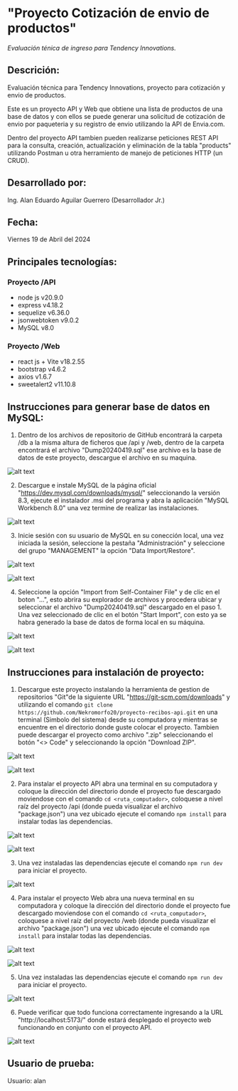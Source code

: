 # "Proyecto Cotización de envio de productos"
*Evaluación ténica de ingreso para Tendency Innovations.*

## Descrición:
Evaluación técnica para Tendency Innovations, proyecto para cotización y envio de productos.

Este es un proyecto API y Web que obtiene una lista de productos de una base de datos y con ellos se puede generar una solicitud de cotización de envio por paqueteria y su registro de envio utilizando la API de Envia.com.

Dentro del proyecto API tambien pueden realizarse peticiones REST API para la consulta, creación, actualización y eliminación de la tabla "products" utilizando Postman u otra herramiento de manejo de peticiones HTTP (un CRUD).

## Desarrollado por:
Ing. Alan Eduardo Aguilar Guerrero (Desarrollador Jr.)

## Fecha:
Viernes 19 de Abril del 2024

## Principales tecnologías:
### Proyecto /API
* node js v20.9.0
* express v4.18.2
* sequelize v6.36.0
* jsonwebtoken v9.0.2
* MySQL v8.0

### Proyecto /Web
* react js + Vite v18.2.55
* bootstrap v4.6.2
* axios v1.6.7
* sweetalert2 v11.10.8

## Instrucciones para generar base de datos en MySQL:
1. Dentro de los archivos de repositorio de GitHub encontrará la carpeta /db a la misma altura de ficheros que /api y /web, dentro de la carpeta encontrará el archivo "Dump20240419.sql" ese archivo es la base de datos de este proyecto, descargue el archivo en su maquina.

![alt text](img_documentation/image9.png)

2. Descargue e instale MySQL de la página oficial "https://dev.mysql.com/downloads/mysql/" seleccionando la versión 8.3, ejecute el instalador .msi del programa y abra la aplicación "MySQL Workbench 8.0" una vez termine de realizar las instalaciones.

![alt text](img_documentation/image10.png)

3. Inicie sesión con su usuario de MySQL en su conección local, una vez iniciada la sesión, seleccione la pestaña "Administración" y seleccione del grupo "MANAGEMENT" la opción "Data Import/Restore".

![alt text](img_documentation/image11.png)

![alt text](img_documentation/image12.png)

4. Seleccione la opción "Import from Self-Container File" y de clic en el boton "...", esto abrira su explorador de archivos y procedera ubicar y seleccionar el archivo "Dump20240419.sql" descargado en el paso 1.
Una vez seleccionado de clic en el botón "Start Import", con esto ya se habra generado la base de datos de forma local en su máquina.

![alt text](img_documentation/image13.png)

![alt text](img_documentation/image14.png)

## Instrucciones para instalación de proyecto:
1. Descargue este proyecto instalando la herramienta de gestion de repositorios "Git"de la siguiente URL "https://git-scm.com/downloads" y utilizando el comando `git clone https://github.com/Nekromorfo20/proyecto-recibos-api.git` en una terminal (Simbolo del sistema) desde su computadora y mientras se encuentre en el directorio donde guste colocar el proyecto. Tambien puede descargar el proyecto como archivo ".zip" seleccionando el botón "<> Code" y seleccionando la opción "Download ZIP".

![alt text](img_documentation/image1.png)

![alt text](img_documentation/image2.png)

2. Para instalar el proyecto API abra una terminal en su computadora y coloque la dirección del directorio donde el proyecto fue descargado moviendose con el comando `cd <ruta_computador>`, coloquese a nivel raíz del proyecto /api (donde pueda visualizar el archivo "package.json") una vez ubicado ejecute el comando `npm install` para instalar todas las dependencias.

![alt text](img_documentation/image3.png)

![alt text](img_documentation/image4.png)

3. Una vez instaladas las dependencias ejecute el comando `npm run dev` para iniciar el proyecto.

![alt text](img_documentation/image5.png)

4. Para instalar el proyecto Web abra una nueva terminal en su computadora y coloque la dirección del directorio donde el proyecto fue descargado moviendose con el comando `cd <ruta_computador>`, coloquese a nivel raíz del proyecto /web (donde pueda visualizar el archivo "package.json") una vez ubicado ejecute el comando `npm install` para instalar todas las dependencias.

![alt text](img_documentation/image3.png)

![alt text](img_documentation/image6.png)

5. Una vez instaladas las dependencias ejecute el comando `npm run dev` para iniciar el proyecto.

![alt text](img_documentation/image7.png)

6. Puede verificar que todo funciona correctamente ingresando a la URL "http://localhost:5173/" donde estará desplegado el proyecto web funcionando en conjunto con el proyecto API.

![alt text](img_documentation/image8.png)

## Usuario de prueba:
Usuario: alan